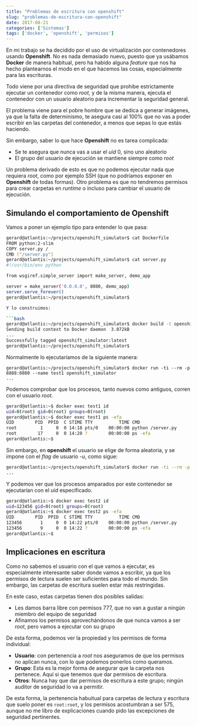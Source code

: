 ```yaml
---
title: "Problemas de escritura con openshift"
slug: "problemas-de-escritura-con-openshift"
date: 2017-08-21
categories: ['Sistemas']
tags: ['docker', 'openshift', 'permisos']
---
```


En mi trabajo se ha decidido por el uso de virtualización por contenedores usando **Openshift**. No es nada demasiado nuevo, puesto que ya usábamos **Docker** de manera habitual, pero ha habido alguna *feature* que nos ha hecho plantearnos el modo en el que hacemos las cosas, especialmente para las escrituras.<!--more-->

Todo viene por una directiva de seguridad que prohibe estrictamente ejecutar un contenedor como *root*, y de la misma manera, ejecuta el contenedor con un usuario aleatorio para incrementar la seguridad general.

El problema viene para el pobre hombre que se dedica a generar imágenes, ya que la falta de determinismo, te asegura casi al 100% que no vas a poder escribir en las carpetas del contenedor, a menos que sepas lo que estás haciendo.

Sin embargo, saber lo que hace **Openshift** no es tarea complicada:

* Se te asegura que nunca vas a usar el *uid* 0, sino uno aleatorio
* El grupo del usuario de ejecución se mantiene siempre como *root*

Un problema derivado de esto es que no podemos ejecutar nada que requiera *root*, como por ejemplo SSH (que no podríamos exponer en **Openshift** de todas formas). Otro problema es que no tendremos permisos para crear carpetas en *runtime* o incluso para cambiar el usuario de ejecución.

## Simulando el comportamiento de Openshift

Vamos a poner un ejemplo tipo para entender lo que pasa:

```bash
gerard@atlantis:~/projects/openshift_simulator$ cat Dockerfile
FROM python:2-slim
COPY server.py /
CMD ["/server.py"]
gerard@atlantis:~/projects/openshift_simulator$ cat server.py
#!/usr/bin/env python

from wsgiref.simple_server import make_server, demo_app

server = make_server('0.0.0.0', 8080, demo_app)
server.serve_forever()
gerard@atlantis:~/projects/openshift_simulator$

Y lo construimos:

```bash
gerard@atlantis:~/projects/openshift_simulator$ docker build -t openshift_simulator .
Sending build context to Docker daemon  3.072kB
...
Successfully tagged openshift_simulator:latest
gerard@atlantis:~/projects/openshift_simulator$
```

Normalmente lo ejecutaríamos de la siguiente manera:

```
gerard@atlantis:~/projects/openshift_simulator$ docker run -ti --rm -p 8888:8080 --name test1 openshift_simulator
...
```

Podemos comprobar que los procesos, tanto nuevos como antiguos, corren con el usuario *root*.

```bash
gerard@atlantis:~$ docker exec test1 id
uid=0(root) gid=0(root) groups=0(root)
gerard@atlantis:~$ docker exec test1 ps -efa
UID        PID  PPID  C STIME TTY          TIME CMD
root         1     0  0 14:18 pts/0    00:00:00 python /server.py
root        17     0  0 14:20 ?        00:00:00 ps -efa
gerard@atlantis:~$
```

Sin embargo, en **openshift** el usuario se elige de forma aleatoria, y se impone con el *flag* de usuario *-u*, como sigue:

```bash
gerard@atlantis:~/projects/openshift_simulator$ docker run -ti --rm -p 8888:8080 --name test2 -u 123456 openshift_simulator
...
```

Y podemos ver que los procesos amparados por este contenedor se ejecutarían con el *uid* especificado.

```bash
gerard@atlantis:~$ docker exec test2 id
uid=123456 gid=0(root) groups=0(root)
gerard@atlantis:~$ docker exec test2 ps -efa
UID        PID  PPID  C STIME TTY          TIME CMD
123456       1     0  0 14:22 pts/0    00:00:00 python /server.py
123456       9     0  0 14:22 ?        00:00:00 ps -efa
gerard@atlantis:~$
```

## Implicaciones en escritura

Como no sabemos el usuario con el que vamos a ejecutar, es especialmente interesante saber donde vamos a escribir, ya que los permisos de lectura suelen ser suficientes para todo el mundo. Sin embargo, las carpetas de escritura suelen estar más restringidas.

En este caso, estas carpetas tienen dos posibles salidas:

* Les damos barra libre con permisos 777, que no van a gustar a ningún miembro del equipo de seguridad
* Afinamos los permisos aprovechándonos de que nunca vamos a ser *root*, pero vamos a ejecutar con su grupo

De esta forma, podemos ver la propiedad y los permisos de forma individual:

* **Usuario**: con pertenencia a *root* nos aseguramos de que los permisos no aplican nunca, con lo que podemos ponerlos como queramos.
* **Grupo**: Esta es la mejor forma de asegurar que la carpeta nos pertenece. Aquí si que tenemos que dar permisos de escritura.
* **Otros**: Nunca hay que dar permisos de escritura a este grupo; ningún auditor de seguridad lo va a permitir.

De esta forma, la pertenencia habuitual para carpetas de lectura y escritura que suelo poner es `root:root`, y los permisos acostumbran a ser 575, aunque no me libro de explicaciones cuando pido las excepciones de seguridad pertinentes.
